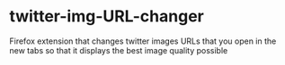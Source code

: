 # twitter-img-URL-changer
Firefox extension that changes twitter images URLs that you open in the new tabs so that it displays the best image quality possible
